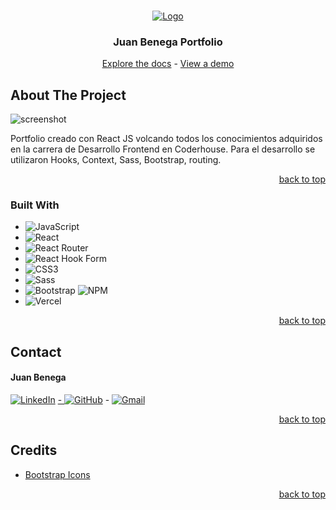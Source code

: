 <a name="readme-top"></a>
<!-- PROJECT LOGO -->
<br />
<div align="center">
  <a href="https://github.com/JuanBenega/Portfolio">
    <img src="![screenshot](/src/img/fondo.gif)" alt="Logo">
  </a>

  <h3 align="center">Juan Benega Portfolio</h3>

  <p align="center">
  <a href="https://github.com/No-Country/S4-05-T-Java-React">Explore the docs</a> - 
  <a href="https://palomochat.vercel.app/">View a demo</a>
</p>
</div>


<!-- ABOUT THE PROJECT -->
## About The Project

![screenshot](/src/img/portfolio.gif)

Portfolio creado con React JS volcando todos los conocimientos adquiridos en la carrera de Desarrollo Frontend en Coderhouse. Para el desarrollo se utilizaron Hooks, Context, Sass, Bootstrap, routing.

<p align="right"><a href="#readme-top">back to top</a></p>



### Built With


- ![JavaScript](https://img.shields.io/badge/JavaScript-%23323330.svg?style=for-the-badge&logo=Javascript&logoColor=%23F7DF1E)
- ![React](https://img.shields.io/badge/React-149eca?style=for-the-badge&logo=react&logoColor=fff)
- ![React Router](https://img.shields.io/badge/React_Router-000?style=for-the-badge&logo=reactrouter&logoColor=fff)
- ![React Hook Form](https://img.shields.io/badge/React%20Hook%20Form-%23EC5990.svg?style=for-the-badge&logo=reacthookform&logoColor=white)
- ![CSS3](https://img.shields.io/badge/css3-%231572B6.svg?style=for-the-badge&logo=css3&logoColor=white)
- ![Sass](https://img.shields.io/badge/SASS-hotpink.svg?style=for-the-badge&logo=SASS&logoColor=white)
- ![Bootstrap](https://img.shields.io/badge/bootstrap-%23563D7C.svg?style=for-the-badge&logo=bootstrap&logoColor=white)
![NPM](https://img.shields.io/badge/NPM-%23000000.svg?style=for-the-badge&logo=npm&logoColor=white)
- ![Vercel](https://img.shields.io/badge/vercel%20-%23000000.svg?&style=for-the-badge&logo=vercel&logoColor=white)

<p align="right"><a href="#readme-top">back to top</a></p>


<!-- CONTACT -->
## Contact

#### Juan Benega
<a href="https://linkedin.com/in/in/juanbenegadesarrolloweb/" target="blank">![LinkedIn](https://img.shields.io/badge/linkedin-%230077B5.svg?style=for-the-badge&logo=linkedin&logoColor=white)</a> <a href="https://github.com/JuanBenega" target="blank"> - ![GitHub](https://img.shields.io/badge/github-%23121011.svg?style=for-the-badge&logo=github&logoColor=white)</a> - <a href="mailto:jmbenega@gmail.com" target="blank"> ![Gmail](https://img.shields.io/badge/Gmail-D14836?style=for-the-badge&logo=gmail&logoColor=white)</a>


<p align="right"><a href="#readme-top">back to top</a></p>



<!-- ACKNOWLEDGMENTS -->
## Credits




* [Bootstrap Icons](https://icons.getbootstrap.com/)


<p align="right"><a href="#readme-top">back to top</a></p>

